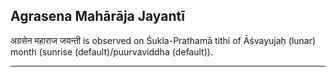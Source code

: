 ## Agrasena Mahārāja Jayantī
अग्रसेन महाराज जयन्ती is observed on Śukla-Prathamā tithi of Āśvayujaḥ (lunar) month (sunrise (default)/puurvaviddha (default)).



---
